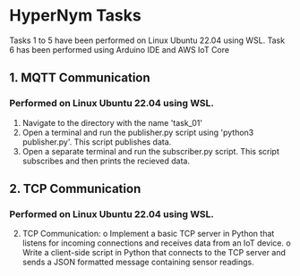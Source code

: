 # HyperNym Tasks
Tasks 1 to 5 have been performed on Linux Ubuntu 22.04 using WSL.
Task 6 has been performed using Arduino IDE and AWS IoT Core


## 1. MQTT Communication 
### Performed on Linux Ubuntu 22.04 using WSL.

1) Navigate to the directory with the name 'task_01'
2) Open a terminal and run the publisher.py script using 'python3 publisher.py'. This script publishes data.
3) Open a separate terminal and run the subscriber.py script. This script subscribes and then prints the recieved data.


## 2. TCP Communication
### Performed on Linux Ubuntu 22.04 using WSL.



2. TCP Communication:
o Implement a basic TCP server in Python that listens for incoming
connections and receives data from an IoT device.
o Write a client-side script in Python that connects to the TCP server and
sends a JSON formatted message containing sensor readings.
